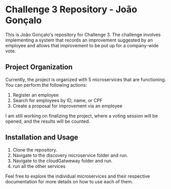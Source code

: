 # Challenge 3 Repository - João Gonçalo

This is João Gonçalo's repository for Challenge 3. The challenge involves implementing a system that records an improvement suggested by an employee and allows that improvement to be put up for a company-wide vote.

## Project Organization
Currently, the project is organized with 5 microservices that are functioning. You can perform the following actions:

1. Register an employee
2. Search for employees by ID, name, or CPF
3. Create a proposal for improvement via an employee

I am still working on finalizing the project, where a voting session will be opened, and the results will be counted.

## Installation and Usage

1. Clone the repository.
2. Navigate to the discovery microservice folder and run.
3.  Navigate to the cloudGatweway folder and run.
4. run all the other services

Feel free to explore the individual microservices and their respective documentation for more details on how to use each of them.